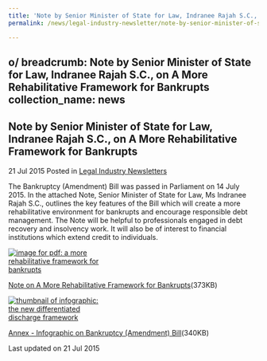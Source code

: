 ```yaml
---
title: 'Note by Senior Minister of State for Law, Indranee Rajah S.C., on A More Rehabilitative Framework for Bankrupts'
permalink: /news/legal-industry-newsletter/note-by-senior-minister-of-state-for-law--indranee-rajah-s-c

---
```

o/
breadcrumb: Note by Senior Minister of State for Law, Indranee Rajah S.C., on A More Rehabilitative Framework for Bankrupts
collection_name: news
---

<style>
  .image {width: 200px;}
  .image img {max-width: 100%;}
</style>

Note by Senior Minister of State for Law, Indranee Rajah S.C., on A More Rehabilitative Framework for Bankrupts
---

21 Jul 2015 Posted in [Legal Industry Newsletters](/news/legal-industry-newsletters/)

The Bankruptcy (Amendment) Bill was passed in Parliament on 14 July 2015. In the attached Note, Senior Minister of State for Law, Ms Indranee Rajah S.C., outlines the key features of the Bill which will create a more rehabilitative environment for bankrupts and encourage responsible debt management. The Note will be helpful to professionals engaged in debt recovery and insolvency work. It will also be of interest to financial institutions which extend credit to individuals. 

<div class="image">
  <a href="/files/NotebySMSonAMoreRehabilitativeFrameworkforBankrupts.pdf/"><img src="/images/1437459533821.jpg/" alt="image for pdf: a more rehabilitative framework for bankrupts"></a>
</div>

<a href="/files/NotebySMSonAMoreRehabilitativeFrameworkforBankrupts.pdf/">Note on A More Rehabilitative Framework for Bankrupts</a>(373KB)

<div class="image">
  <a href="/files/Annex.pdf/"><img src="/images/1437474539181.jpg/" alt="thumbnail of infographic: the new differentiated discharge framework"></a>
</div>

<a href="/files/Annex.pdf/">Annex - Infographic on Bankruptcy (Amendment) Bill</a>(340KB)

<p class="right-side-updated">Last updated on 21 Jul 2015</p>
